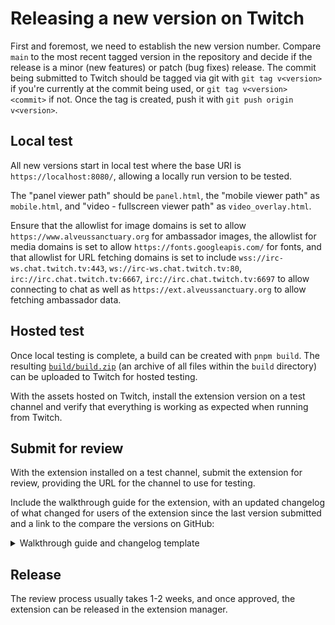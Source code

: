 # Releasing a new version on Twitch

First and foremost, we need to establish the new version number. Compare `main` to the most recent tagged version in the repository and decide if the release is a minor (new features) or patch (bug fixes) release. The commit being submitted to Twitch should be tagged via git with `git tag v<version>` if you're currently at the commit being used, or `git tag v<version> <commit>` if not. Once the tag is created, push it with `git push origin v<version>`.

## Local test

All new versions start in local test where the base URI is `https://localhost:8080/`, allowing a locally run version to be tested.

The "panel viewer path" should be `panel.html`, the "mobile viewer path" as `mobile.html`, and "video - fullscreen viewer path" as `video_overlay.html`.

Ensure that the allowlist for image domains is set to allow `https://www.alveussanctuary.org` for ambassador images, the allowlist for media domains is set to allow `https://fonts.googleapis.com/` for fonts, and that allowlist for URL fetching domains is set to include `wss://irc-ws.chat.twitch.tv:443`, `ws://irc-ws.chat.twitch.tv:80`, `irc://irc.chat.twitch.tv:6667`, `irc://irc.chat.twitch.tv:6697` to allow connecting to chat as well as `https://ext.alveussanctuary.org` to allow fetching ambassador data.

## Hosted test

Once local testing is complete, a build can be created with `pnpm build`. The resulting [`build/build.zip`](build/build.zip) (an archive of all files within the `build` directory) can be uploaded to Twitch for hosted testing.

With the assets hosted on Twitch, install the extension version on a test channel and verify that everything is working as expected when running from Twitch.

## Submit for review

With the extension installed on a test channel, submit the extension for review, providing the URL for the channel to use for testing.

Include the walkthrough guide for the extension, with an updated changelog of what changed for users of the extension since the last version submitted and a link to the compare the versions on GitHub:

<details>
<summary>Walkthrough guide and changelog template</summary>

```text
Note: "ambassadors" are the animals displayed in the extension (they are educational ambassadors for their species).

This extension displays information about ambassadors at Alveus Sanctuary within the Panel and Overlay view.
It is designed to be used by channels that are hosting collaboration streams at Alveus.
It allows viewers to explore more information about the ambassadors seen on the stream, at any time.
It allows the broadcaster/moderators to run chat commands to display information about specific ambassadors to everyone, as they are shown on stream.

This extension is made with React, and is bundled with Webpack.
Due to the nature (frequency and last-minute-ness) of collaboration streams, it is not tenable to maintain an access list and create new releases for each collaboration, so this is published as a global overlay.

Changelog:

    - <insert changes here>

Source code diff:

    https://github.com/alveusgg/extension/compare/v<previous version here>...v<new version here>

External links:

    All links are related to Alveus Sanctuary, and can be found in the ambassador cards as well as the overlay welcome card.

    - Alveus Sanctuary website (homepage + ambassador pages)
    - Alveus Amazon Wishlist
    - Alveus Instagram
    - Alveus TikTok
    - Alveus X/Twitter
    - Alveus Bluesky
    - Extension GitHub (Open-source code for the extension, encouraging users to contribute to and improve the extension)

Allowlist explanations:

    - `https://fonts.googleapis.com/` Google Fonts, for loading fonts in the extension
    - `wss://irc-ws.chat.twitch.tv:443`, `ws://irc-ws.chat.twitch.tv:80`, `irc://irc.chat.twitch.tv:6667`, `irc://irc.chat.twitch.tv:6697` Twitch chat URLs, for the chatbot to connect to
    - `https://www.alveussanctuary.org` Alveus Sanctuary website, for fetching ambassador images
    - `https://ext.alveussanctuary.org` Alveus Sanctuary website (cached API), for fetching ambassador data

Testing the Extension:

    - For overlay, mobile + panel: Click the buttons to explore the extension
    - For overlay: As a moderator or broadcaster, type `!welcome` in chat to trigger the welcome card, type `!snork` to trigger an ambassador card
```

</details>

## Release

The review process usually takes 1-2 weeks, and once approved, the extension can be released in the extension manager.
